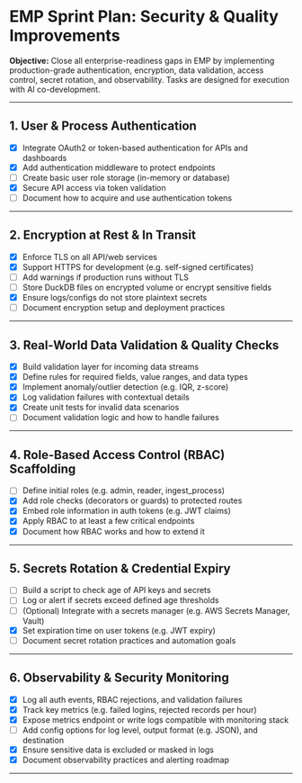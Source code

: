 # EMP Sprint Plan: Security & Quality Improvements

**Objective:** Close all enterprise-readiness gaps in EMP by implementing production-grade authentication, encryption, data validation, access control, secret rotation, and observability. Tasks are designed for execution with AI co-development.

---

## 1. User & Process Authentication

- [x] Integrate OAuth2 or token-based authentication for APIs and dashboards  
- [x] Add authentication middleware to protect endpoints  
- [ ] Create basic user role storage (in-memory or database)  
- [x] Secure API access via token validation  
- [ ] Document how to acquire and use authentication tokens  

---

## 2. Encryption at Rest & In Transit

- [x] Enforce TLS on all API/web services  
- [x] Support HTTPS for development (e.g. self-signed certificates)  
- [ ] Add warnings if production runs without TLS  
- [ ] Store DuckDB files on encrypted volume or encrypt sensitive fields  
- [x] Ensure logs/configs do not store plaintext secrets  
- [ ] Document encryption setup and deployment practices  

---

## 3. Real-World Data Validation & Quality Checks

- [x] Build validation layer for incoming data streams  
- [x] Define rules for required fields, value ranges, and data types  
- [x] Implement anomaly/outlier detection (e.g. IQR, z-score)  
- [x] Log validation failures with contextual details  
- [x] Create unit tests for invalid data scenarios  
- [ ] Document validation logic and how to handle failures  

---

## 4. Role-Based Access Control (RBAC) Scaffolding

- [ ] Define initial roles (e.g. admin, reader, ingest_process)  
- [x] Add role checks (decorators or guards) to protected routes  
- [x] Embed role information in auth tokens (e.g. JWT claims)  
- [x] Apply RBAC to at least a few critical endpoints  
- [x] Document how RBAC works and how to extend it  

---

## 5. Secrets Rotation & Credential Expiry

- [ ] Build a script to check age of API keys and secrets  
- [ ] Log or alert if secrets exceed defined age thresholds  
- [ ] (Optional) Integrate with a secrets manager (e.g. AWS Secrets Manager, Vault)  
- [x] Set expiration time on user tokens (e.g. JWT expiry)  
- [ ] Document secret rotation practices and automation goals  

---

## 6. Observability & Security Monitoring

- [x] Log all auth events, RBAC rejections, and validation failures  
- [x] Track key metrics (e.g. failed logins, rejected records per hour)  
- [x] Expose metrics endpoint or write logs compatible with monitoring stack  
- [ ] Add config options for log level, output format (e.g. JSON), and destination  
- [x] Ensure sensitive data is excluded or masked in logs  
- [x] Document observability practices and alerting roadmap  

---

